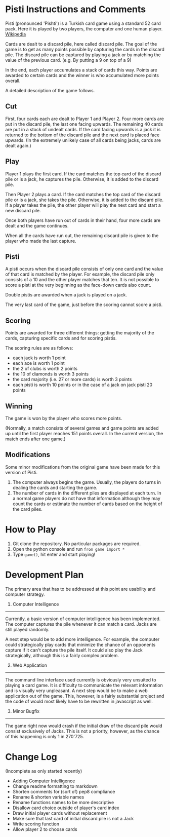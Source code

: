 Pisti Instructions and Comments
===================

Pisti (pronounced 'Pishti') is a Turkish card game using a standard 52 card pack.
Here it is played by two players, the computer and one human player.
[Wikipedia](http://en.wikipedia.org/wiki/Bastra)

Cards are dealt to a discard pile, here called discard pile. The goal of the game
is to get as many points possible by capturing the cards in the discard pile.
The discard pile can be captured by playing a jack or by matching the value of the previous card.
(e.g. By putting a 9 on top of a 9)

In the end, each player accumulates a stack of cards this way. Points are awarded to certain cards
and the winner is who accumulated more points overall.

A detailed description of the game follows. 

Cut 
--------------------

First, four cards each are dealt to Player 1 and Player 2. Four more cards are put in the discard pile,
the last one facing upwards. The remaining 40 cards are put in a stock of undealt cards. If the card facing
upwards is a jack it is returned to the bottom of the discard pile and the next card is placed face upwards.
(In the extremely unlikely case of all cards being jacks, cards are dealt again.)

Play
--------------------
Player 1 plays the first card. If the card matches the top card of the discard pile or is a jack,
he captures the pile. Otherwise, it is added to the discard pile.

Then Player 2 plays a card. If the card matches the top card of the discard pile or is a jack, she takes the pile.
Otherwise, it is added to the discard pile. If a player takes the pile, the other player will play the next card
and start a new discard pile.

Once both players have run out of cards in their hand, four more cards are dealt and the game continues. 

When all the cards have run out, the remaining discard pile is given to the player who made the last capture. 

Pisti
--------------------
A pisti occurs when the discard pile consists of only one card and the value of that card is matched by the player.
For example, the discard pile only consists of a 10 and the other player matches that ten. It is not possible
to score a pisti at the very beginning as the face-down cards also count.

Double pistis are awarded when a jack is played on a jack.

The very last card of the game, just before the scoring cannot score a pisti. 

Scoring
--------------------
Points are awarded for three different things: getting the majority of the cards, capturing specific cards
and for scoring pistis.

The scoring rules are as follows:
- each jack is worth 1 point
- each ace is worth 1 point
- the 2 of clubs is worth 2 points
- the 10 of diamonds is worth 3 points
- the card majority (i.e. 27 or more cards) is worth 3 points
- each pisti is worth 10 points or in the case of a jack on jack pisti 20 points

Winning
--------------------
The game is won by the player who scores more points.

(Normally, a match consists of several games and game points are added up until the first player reaches
151 points overall. In the current version, the match ends after one game.)

Modifications
--------------------
Some minor modifications from the original game have been made for this version of Pisti.

1. The computer always begins the game. Usually, the players do turns in dealing the cards and
starting the game.
2. The number of cards in the different piles are displayed at each turn. In a normal game
players do not have that information although they may count the cards or estimate the number of cards based on
the height of the card piles.

How to Play
===================
1. Git clone the repository. No particular packages are required.
2. Open the python console and run `from game import *`
3. Type `game()`, hit enter and start playing!

Development Plan
===================
The primary area that has to be addressed at this point are usability and computer strategy.

1. Computer Intelligence
--------------------
Currently, a basic version of computer intelligence has been implemented. The computer captures the pile whenever
it can match a card. Jacks are still played randomly.

A next step would be to add more intelligence. For example, the computer could strategically play cards that minimize
the chance of an opponents capture if it can't capture the pile itself. It could also play the Jack strategically,
although this is a fairly complex problem.

2. Web Application
--------------------
The command line interface used currently is obviously very unsuited to playing a card game. It is difficulty
to communicate the relevant information and is visually very unpleasant. A next step would be to make a web
application out of the game. This, however, is a fairly substantial project and the code of would most likely
have to be rewritten in javascript as well.

3. Minor Bugfix
--------------------
The game right now would crash if the initial draw of the discard pile would consist exclusively of Jacks. This
is not a priority, however, as the chance of this happening is only 1 in 270'725.

Change Log
===================
(Incomplete as only started recently)

* Adding Computer Intelligence
* Change readme formatting to markdown
* Shorten comments for (sort of) pep8 compliance
* Rename & shorten variable names
* Rename functions names to be more descriptive
* Disallow card choice outside of player's card index
* Draw initial player cards without replacement
* Make sure that last card of initial discard pile is not a Jack
* Write scoring function
* Allow player 2 to choose cards
